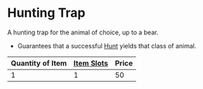# Hunting Trap

A hunting trap for the animal of choice, up to a bear. 

* Guarantees that a successful [Hunt](../../../../../Game%20Procedures/Watches.md#Hunt%20Ration%20Results) yields that class of animal.

|Quantity of Item|[Item Slots](../../../../../Player%20Characters/Derived%20Statistics/Item%20Slots.md)|Price|
|----------------|----------|-----|
|1|1|50|
